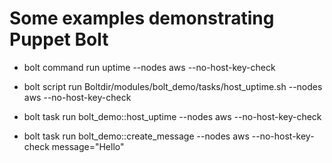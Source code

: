 # Some examples demonstrating Puppet Bolt

* bolt command run uptime --nodes aws --no-host-key-check

* bolt script run Boltdir/modules/bolt_demo/tasks/host_uptime.sh --nodes aws --no-host-key-check

* bolt task run bolt_demo::host_uptime --nodes aws --no-host-key-check

* bolt task run bolt_demo::create_message --nodes aws --no-host-key-check message="Hello"
